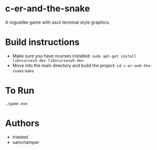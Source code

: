 # c-er-and-the-snake
A roguelike game with ascii terminal style graphics.

# Build instructions
- Make sure you have ncurses installed:
`sudo apt-get install libncurses5-dev libncursesw5-dev`
- Move into the main directory and build the project:
`cd c-er-and-the-snake`
`make`

# To Run
`./game.exe`

# Authors

- triested
- samchamper



